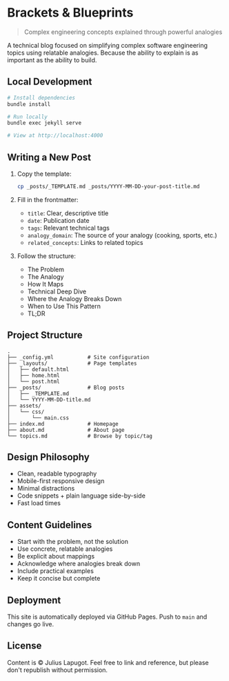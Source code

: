 # Brackets & Blueprints

> Complex engineering concepts explained through powerful analogies

A technical blog focused on simplifying complex software engineering topics using relatable analogies. Because the ability to explain is as important as the ability to build.

## Local Development

```bash
# Install dependencies
bundle install

# Run locally
bundle exec jekyll serve

# View at http://localhost:4000
```

## Writing a New Post

1. Copy the template:
   ```bash
   cp _posts/_TEMPLATE.md _posts/YYYY-MM-DD-your-post-title.md
   ```

2. Fill in the frontmatter:
   - `title`: Clear, descriptive title
   - `date`: Publication date
   - `tags`: Relevant technical tags
   - `analogy_domain`: The source of your analogy (cooking, sports, etc.)
   - `related_concepts`: Links to related topics

3. Follow the structure:
   - The Problem
   - The Analogy
   - How It Maps
   - Technical Deep Dive
   - Where the Analogy Breaks Down
   - When to Use This Pattern
   - TL;DR

## Project Structure

```
.
├── _config.yml           # Site configuration
├── _layouts/             # Page templates
│   ├── default.html
│   ├── home.html
│   └── post.html
├── _posts/               # Blog posts
│   ├── _TEMPLATE.md
│   └── YYYY-MM-DD-title.md
├── assets/
│   └── css/
│       └── main.css
├── index.md              # Homepage
├── about.md              # About page
└── topics.md             # Browse by topic/tag
```

## Design Philosophy

- Clean, readable typography
- Mobile-first responsive design
- Minimal distractions
- Code snippets + plain language side-by-side
- Fast load times

## Content Guidelines

- Start with the problem, not the solution
- Use concrete, relatable analogies
- Be explicit about mappings
- Acknowledge where analogies break down
- Include practical examples
- Keep it concise but complete

## Deployment

This site is automatically deployed via GitHub Pages. Push to `main` and changes go live.

## License

Content is © Julius Lapugot. Feel free to link and reference, but please don't republish without permission.
